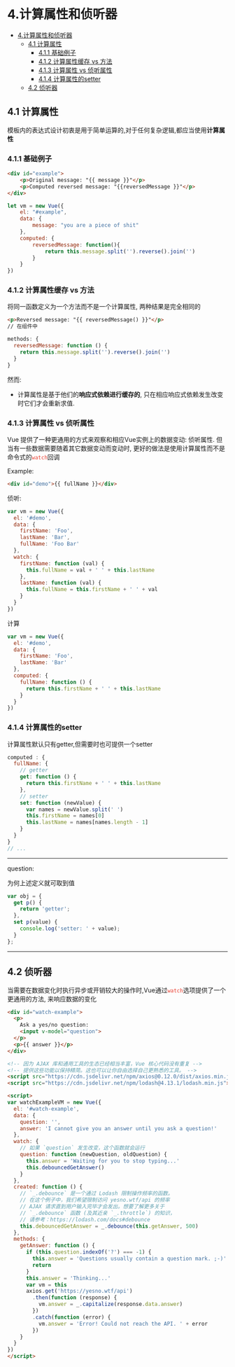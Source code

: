 # 4.计算属性和侦听器

- [4.计算属性和侦听器](#4计算属性和侦听器)
  - [4.1 计算属性](#41-计算属性)
    - [4.1.1 基础例子](#411-基础例子)
    - [4.1.2 计算属性缓存 vs 方法](#412-计算属性缓存-vs-方法)
    - [4.1.3 计算属性 vs 侦听属性](#413-计算属性-vs-侦听属性)
    - [4.1.4 计算属性的setter](#414-计算属性的setter)
  - [4.2 侦听器](#42-侦听器)

## 4.1 计算属性

模板内的表达式设计初衷是用于简单运算的,对于任何复杂逻辑,都应当使用**计算属性**

### 4.1.1 基础例子

```html
<div id="example">
    <p>Original message: "{{ message }}"</p>
    <p>Computed reversed message: "{{reversedMessage }}"</p>
</div>
```

```js
let vm = new Vue({
    el: "#example",
    data: {
        message: "you are a piece of shit"
    },
    computed: {
        reversedMessage: function(){
            return this.message.split('').reverse().join('')
        }
    }
})
```

### 4.1.2 计算属性缓存 vs 方法

将同一函数定义为一个方法而不是一个计算属性, 两种结果是完全相同的

```html
<p>Reversed message: "{{ reversedMessage() }}"</p>
// 在组件中
```

```js
methods: {
  reversedMessage: function () {
    return this.message.split('').reverse().join('')
  }
}
```

然而:

- 计算属性是基于他们的**响应式依赖进行缓存的**, 只在相应响应式依赖发生改变时它们才会重新求值.

### 4.1.3 计算属性 vs 侦听属性

Vue 提供了一种更通用的方式来观察和相应Vue实例上的数据变动: 侦听属性. 但当有一些数据需要随着其它数据变动而变动时, 更好的做法是使用计算属性而不是命令式的<code style="color:#ea4335">watch</code>回调

Example:

```html
<div id="demo">{{ fullName }}</div>
```

侦听:

```js
var vm = new Vue({
  el: '#demo',
  data: {
    firstName: 'Foo',
    lastName: 'Bar',
    fullName: 'Foo Bar'
  },
  watch: {
    firstName: function (val) {
      this.fullName = val + ' ' + this.lastName
    },
    lastName: function (val) {
      this.fullName = this.firstName + ' ' + val
    }
  }
})
```

计算

```js
var vm = new Vue({
  el: '#demo',
  data: {
    firstName: 'Foo',
    lastName: 'Bar'
  },
  computed: {
    fullName: function () {
      return this.firstName + ' ' + this.lastName
    }
  }
})
```

### 4.1.4 计算属性的setter

计算属性默认只有getter,但需要时也可提供一个setter

```js
computed : {
  fullName: {
    // getter
    get: function () {
      return this.firstName + ' ' + this.lastName
    },
    // setter
    set: function (newValue) {
      var names = newValue.split(' ')
      this.firstName = names[0]
      this.lastName = names[names.length - 1]
    }
  }
}
// ...
```

---
question:

为何上述定义就可取到值

```js
var obj = {
  get p() {
    return 'getter';
  },
  set p(value) {
    console.log('setter: ' + value);
  }
};
```

---

## 4.2 侦听器

当需要在数据变化时执行异步或开销较大的操作时,Vue通过<code style="color:#ea4335">watch</code>选项提供了一个更通用的方法, 来响应数据的变化

```html
<div id="watch-example">
  <p>
    Ask a yes/no question:
    <input v-model="question">
  </p>
  <p>{{ answer }}</p>
</div>
```

```html
<!-- 因为 AJAX 库和通用工具的生态已经相当丰富，Vue 核心代码没有重复 -->
<!-- 提供这些功能以保持精简。这也可以让你自由选择自己更熟悉的工具。 -->
<script src="https://cdn.jsdelivr.net/npm/axios@0.12.0/dist/axios.min.js"></script>
<script src="https://cdn.jsdelivr.net/npm/lodash@4.13.1/lodash.min.js"></script>

<script>
var watchExampleVM = new Vue({
  el: '#watch-example',
  data: {
    question: '',
    answer: 'I cannot give you an answer until you ask a question!'
  },
  watch: {
    // 如果 `question` 发生改变，这个函数就会运行
    question: function (newQuestion, oldQuestion) {
      this.answer = 'Waiting for you to stop typing...'
      this.debouncedGetAnswer()
    }
  },
  created: function () {
    // `_.debounce` 是一个通过 Lodash 限制操作频率的函数。
    // 在这个例子中，我们希望限制访问 yesno.wtf/api 的频率
    // AJAX 请求直到用户输入完毕才会发出。想要了解更多关于
    // `_.debounce` 函数 (及其近亲 `_.throttle`) 的知识，
    // 请参考：https://lodash.com/docs#debounce
    this.debouncedGetAnswer = _.debounce(this.getAnswer, 500)
  },
  methods: {
    getAnswer: function () {
      if (this.question.indexOf('?') === -1) {
        this.answer = 'Questions usually contain a question mark. ;-)'
        return
      }
      this.answer = 'Thinking...'
      var vm = this
      axios.get('https://yesno.wtf/api')
        .then(function (response) {
          vm.answer = _.capitalize(response.data.answer)
        })
        .catch(function (error) {
          vm.answer = 'Error! Could not reach the API. ' + error
        })
    }
  }
})
</script>
```
